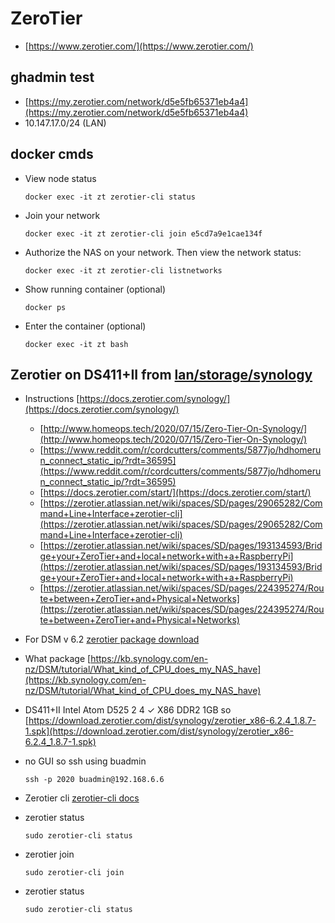 # ZeroTier 
- [https://www.zerotier.com/](https://www.zerotier.com/)

## ghadmin test
- [https://my.zerotier.com/network/d5e5fb65371eb4a4](https://my.zerotier.com/network/d5e5fb65371eb4a4)
- 10.147.17.0/24 (LAN)	


## docker cmds
- View node status
  ```
  docker exec -it zt zerotier-cli status
  ```
- Join your network
  ```
  docker exec -it zt zerotier-cli join e5cd7a9e1cae134f
  ```
- Authorize the NAS on your network. Then view the network status:
  ```
  docker exec -it zt zerotier-cli listnetworks
  ```
- Show running container (optional)
  ```
  docker ps
  ```
- Enter the container (optional)
  ```
  docker exec -it zt bash
  ```

## Zerotier on DS411+II from [lan/storage/synology](../../lan/storage/synology)
- Instructions [https://docs.zerotier.com/synology/](https://docs.zerotier.com/synology/)
  - [http://www.homeops.tech/2020/07/15/Zero-Tier-On-Synology/](http://www.homeops.tech/2020/07/15/Zero-Tier-On-Synology/)
  - [https://www.reddit.com/r/cordcutters/comments/5877jo/hdhomerun_connect_static_ip/?rdt=36595](https://www.reddit.com/r/cordcutters/comments/5877jo/hdhomerun_connect_static_ip/?rdt=36595)
  - [https://docs.zerotier.com/start/](https://docs.zerotier.com/start/)
  - [https://zerotier.atlassian.net/wiki/spaces/SD/pages/29065282/Command+Line+Interface+zerotier-cli](https://zerotier.atlassian.net/wiki/spaces/SD/pages/29065282/Command+Line+Interface+zerotier-cli)
  - [https://zerotier.atlassian.net/wiki/spaces/SD/pages/193134593/Bridge+your+ZeroTier+and+local+network+with+a+RaspberryPi](https://zerotier.atlassian.net/wiki/spaces/SD/pages/193134593/Bridge+your+ZeroTier+and+local+network+with+a+RaspberryPi)
  - [https://zerotier.atlassian.net/wiki/spaces/SD/pages/224395274/Route+between+ZeroTier+and+Physical+Networks](https://zerotier.atlassian.net/wiki/spaces/SD/pages/224395274/Route+between+ZeroTier+and+Physical+Networks)

- For DSM v 6.2 [zerotier package download](https://download.zerotier.com/dist/synology/)
- What package [https://kb.synology.com/en-nz/DSM/tutorial/What_kind_of_CPU_does_my_NAS_have](https://kb.synology.com/en-nz/DSM/tutorial/What_kind_of_CPU_does_my_NAS_have)
- DS411+II	Intel Atom D525	2	4	✓	X86	DDR2 1GB so [https://download.zerotier.com/dist/synology/zerotier_x86-6.2.4_1.8.7-1.spk](https://download.zerotier.com/dist/synology/zerotier_x86-6.2.4_1.8.7-1.spk)
- no GUI so ssh using buadmin
  ```
  ssh -p 2020 buadmin@192.168.6.6
  ```
- Zerotier cli [zerotier-cli docs](https://zerotier.atlassian.net/wiki/spaces/SD/pages/29065282/Command+Line+Interface+zerotier-cli)
- zerotier status
  ```
  sudo zerotier-cli status
  ```
- zerotier join
  ```
  sudo zerotier-cli join
  ```
- zerotier status
  ```
  sudo zerotier-cli status
  ```
  
<!--
```
0c82af27d7
a6:b8:9c:98:42:2c	
catwin2012r2
old 1U Dell
10.147.17.105
10.147.17.x
22 DAYS
1.10.6
208.126.60.28
		1a5db4f324
a6:ae:43:83:96:df	
tesla
gh Win10 Surfacebook Pro
10.147.17.90
10.147.17.x
25 DAYS
1.10.5
208.126.60.28
		1ef47703c3
a6:aa:ea:40:66:38	
slubuntu
ubuntu on slpromox
10.147.17.21
10.147.17.x
ABOUT 1 MONTH
1.10.6
24.216.208.251
		2e6f03bad5
a6:9a:71:34:df:2e	
cattwin10
cattv 2150 machine
10.147.17.1
10.147.17.x
2 MONTHS
1.10.2
24.149.22.11
		38eda056bc
a6:8c:f3:97:33:47	
gusGram
gus i7 win11
10.147.17.190
10.147.17.x
10 DAYS
1.10.6
24.216.208.251
		3a4587b729
a6:8e:5b:b0:d2:d2	
catghwin10
cat Windows 10 Test Workstation on Grasshorse Grid
10.147.17.127
10.147.17.x
22 DAYS
1.10.2
208.126.60.28
		5de48afbac
a6:e9:fa:bd:9e:57	
cfPlex
(description)
10.147.17.228
10.147.17.x
LESS THAN A MINUTE
1.10.6
24.149.22.11
		6b756b8256
a6:df:6b:5c:e7:ad	
catpixel6a
cat farm phone
10.147.17.45
10.147.17.x
9 MONTHS
1.8.9
24.149.22.11
		6cf5d651b2
a6:d8:eb:e1:34:49	
slwin10
Windows 10 slproxox
10.147.17.108
10.147.17.x
2 MONTHS
1.10.6
24.216.208.251
		71d34c8276
a6:c5:cd:7b:e7:8d	
catmini
cat-macci OSX 10.16.6 quad i7 16GB
10.147.17.59
10.147.17.x
1 MINUTE
1.10.1
24.149.22.11
		88000adc23
a6:3c:1e:3d:b9:d8	
macci
catmini workstation
10.147.17.27
10.147.17.x
3 MONTHS
1.10.1
24.217.248.77
		8f29de0511
a6:3b:37:e9:60:ea	
hpi5
win10laptop
10.147.17.102
10.147.17.x
4 MONTHS
1.10.3
24.149.22.11
		9235e19098
a6:26:2b:d6:f5:63	
ghwin11
win11 vm on cg2
10.147.17.246
10.147.17.x
2 MONTHS
1.10.6
24.149.22.11
		9ea54b4640
a6:2a:bb:7c:23:bb	
wool
trink old
10.147.17.92
10.147.17.x
12 MONTHS
1.8.9
156.146.54.100
		a540b8c035
a6:11:5e:8f:a5:ce	
Cybertruck
gh Windows 10 i7 32GB GTX 660
10.147.17.219
10.147.17.x
18 DAYS
1.6.4
24.149.22.11
		b8513b5c72
a6:0c:4f:0c:39:89	
felt
trink
10.147.17.73
10.147.17.x
12 MONTHS
1.10.0
67.188.101.34
		d47f31422d
a6:60:61:06:27:d6	
gusHPlaptop
gus hp aptop in sl
10.147.17.66
10.147.17.x
LESS THAN A MINUTE
1.10.6
24.216.208.251
		f08e26fd5b
a6:44:90:11:98:a0	
nswin11
netstack win11
10.147.17.220
10.147.17.x
6 MONTHS
1.10.3
208.126.60.28
		f0bc1ef1e1
a6:44:a2:29:94:1a	
catsurface
cat Windows 10 Surface Pro
10.147.17.223
10.147.17.x
1 MINUTE
1.4.6
24.149.22.11
```
-->
